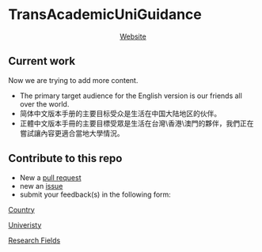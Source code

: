 # TransAcademicUniGuidance
<p align="center">
<a href="https://uniguide.transacademic.org/">Website</a>
</p>


## Current work

Now we are trying to add more content.

- The primary target audience for the English version is our friends all over the world.
- 简体中文版本手册的主要目标受众是生活在中国大陆地区的伙伴。
- 正體中文版本手冊的主要目標受眾是生活在台灣\香港\澳門的夥伴，我們正在嘗試讓內容更適合當地大學情況。

## Contribute to this repo

- New a [pull request](https://github.com/Linzh7/TransAcademicUniGuide/pulls)
- new an [issue](https://github.com/Linzh7/TransAcademicUniGuide/issues)
- submit your feedback(s) in the following form:

[Country](https://docs.google.com/forms/d/e/1FAIpQLSfm40NK_kWylDTy-cIhUibpX1LaVx-6vw4EF2x7SgXSIhlXOA/viewform)

[Univeristy](https://docs.google.com/forms/d/e/1FAIpQLSdTduZ0wpgJ3W4LDPQ6u_Vm6Gi_AMZYZnwYFl5ifT8SO4yJmA/viewform)

[Research Fields](https://docs.google.com/forms/d/e/1FAIpQLScgX2iVOC2_5Z3tmbp4kJq6Es2RrEOypUpzaoNIEg-5yNmqFw/viewform)


